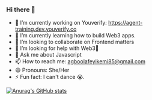 ### Hi there 👋



- 🔭 I’m currently working on Youverify: https://agent-training.dev.youverify.co
- 🌱 I’m currently learning how to build Web3 apps.
- 👯 I’m looking to collaborate on Frontend matters
- 🤔 I’m looking for help with Web3🤣
- 💬 Ask me about Javascript
- 📫 How to reach me: agboolafeyikemi85@gmail.com
- 😄 Pronouns: She/Her
- ⚡ Fun fact: I can't dance 😭.



[![Anurag's GitHub stats](https://github-readme-stats.vercel.app/api?username=Agboolafeyikemi)](https://github.com/anuraghazra/github-readme-stats)

